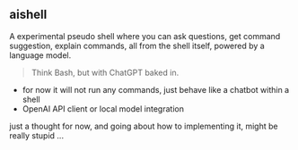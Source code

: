 ## aishell 

A experimental pseudo shell where you can ask questions, get command suggestion, explain commands, all from the shell itself, powered by a language model.

> Think Bash, but with ChatGPT baked in.
* for now it will not run any commands, just behave like a chatbot within a shell
* OpenAI API client or local model integration

just a thought for now, and going about how to implementing it, might be really stupid ...
